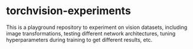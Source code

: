 # torchvision-experiments
This is a playground repository to experiment on vision datasets, including image transformations, testing different network architectures, tuning hyperparameters during training to get different results, etc.
